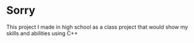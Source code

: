 # Sorry
This project I made in high school as a class project that would show my skills and abilities using C++
